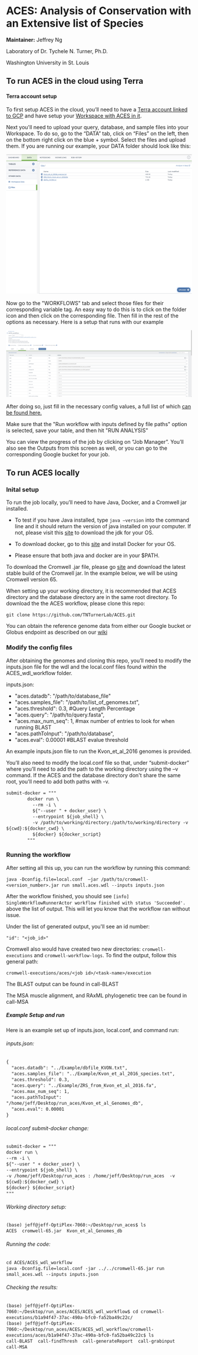 **<span style="text-decoration:underline;"><h1>ACES: Analysis of Conservation with an Extensive list of Species</h1></span>** 
  

**Maintainer:** Jeffrey Ng 

Laboratory of Dr. Tychele N. Turner, Ph.D.

Washington University in St. Louis 



## To run ACES in the cloud using Terra

#### Terra account setup

To first setup ACES in the cloud, you’ll need to have a [Terra account linked to GCP](https://github.com/TNTurnerLab/ACES/wiki/Setting-Up-Your-Terra-Cloud-Account) and have setup your [Workspace with ACES in it](https://github.com/TNTurnerLab/ACES/wiki/Setting-Up-Your-Workspace-with-ACES).  


Next you'll need to upload your query, database, and sample files into your Workspace.  To do so, go to the “DATA” tab, click on “Files” on the left, then on the bottom right click on the blue + symbol.  Select the files and upload them.  If you are running our example, your DATA folder should look like this:

![](https://github.com/TNTurnerLab/ACES/blob/master/images/terra_data_setup.png)

Now go to the "WORKFLOWS" tab and select those files for their corresponding variable tag.  An easy way to do this is to click on the folder icon and then click on the corresponding file.  Then fill in the rest of the options as necessary.  Here is a setup that runs with our example

![](https://github.com/TNTurnerLab/ACES/blob/master/images/terra_setup_actual.png)

After doing so, just fill in the necessary config values, a full list of which [can be found here.](https://github.com/TNTurnerLab/ACES/wiki/Config-File-Details) 

Make sure that the "Run workflow with inputs defined by file paths" option is selected, save your table, and then hit "RUN ANALYSIS"

You can view the progress of the job by clicking on “Job Manager”.  You’ll also see the Outputs from this screen as well, or you can go to the corresponding Google bucket for your job.

## To run ACES locally 

  
### Inital setup 

  
To run the job locally, you’ll need to have Java, Docker, and a Cromwell jar installed.  

* To test if you have Java installed, type `java –version` into the command line and it should return the version of java installed on your computer.   If not, please visit this [site](https://docs.oracle.com/en/java/javase/index.html) to download the jdk for your OS.  

* To download docker, go to this [site](https://docs.docker.com/get-docker/) and install Docker for your OS.  
  

* Please ensure that both java and docker are in your $PATH.  


To download the Cromwell .jar file, please go [site](https://github.com/broadinstitute/cromwell/releases) and download the latest stable build of the Cromwell jar.  In the example below, we will be using Cromwell version 65.  
   

When setting up your working directory, it is recommended that ACES directory and the database directory are in the same root directory. To download the the ACES workflow, please clone this repo:

```
git clone https://github.com/TNTurnerLab/ACES.git
```

   
You can obtain the reference genome data from either our Google bucket or Globus endpoint as described on our [wiki](https://github.com/TNTurnerLab/ACES/wiki/Retrieving-Reference-Genome-Data)

 


### Modify the config files 


After obtaining the genomes and cloning this repo, you’ll need to modify the inputs.json file for the wdl and the local.conf files found within the ACES_wdl_workflow folder.  


inputs.json:  

* "aces.datadb": "/path/to/database_file"   
* "aces.samples_file": "/path/to/list_of_genomes.txt",  
* "aces.threshold": 0.3, #Query Length Percentage  
* "aces.query": "/path/to/query.fasta",  
* "aces.max_num_seq": 1, #max number of entries to look for when running BLAST  
* "aces.pathToInput": "/path/to/database",  
* "aces.eval": 0.00001 #BLAST evalue threshold  

An example inputs.json file to run the Kvon_et_al_2016 genomes is provided.  


You’ll also need to modify the local.conf file so that, under “submit-docker” where you’ll need to add the path to the working directory using the –v command.   If the ACES and the database directory don't share the same root, you'll need to add both paths with -v. 

``` 
submit-docker = """ 
        docker run \ 
          --rm -i \ 
          ${"--user " + docker_user} \ 
          --entrypoint ${job_shell} \
          -v /path/to/working/directory:/path/to/working/directory -v ${cwd}:${docker_cwd} \ 
          ${docker} ${docker_script} 
        """ 
``` 

  

### Running the workflow 

After setting all this up, you can run the workflow by running this command:   

``` 
java -Dconfig.file=local.conf  –jar /path/to/cromwell-<version_number>.jar run small.aces.wdl --inputs inputs.json  
``` 
After the workflow finished, you should see `[info] SingleWorkflowRunnerActor workflow finished with status 'Succeeded'.`  above the list of output. This will let you know that the workflow ran without issue. 

Under the list of generated output, you'll see an id number: 
``` 
"id": "<job_id>" 
``` 

Cromwell also would have created two new directories:  `cromwell-executions` and `cromwell-workflow-logs`.  To find the output, follow this general path: 

  

``` 
cromwell-executions/aces/<job id>/<task-name>/execution  
``` 

The BLAST output can be found in call-BLAST  

  

The MSA muscle alignment, and RAxML phylogenetic tree can be found in call-MSA  

  

##### Example Setup and run 

Here is an example set up of inputs.json, local.conf, and command run:  

###### inputs.json:  

``` 
{  
  "aces.datadb": "../Example/dbfile_KVON.txt", 
  "aces.samples_file": "../Example/Kvon_et_al_2016_species.txt",  
  "aces.threshold": 0.3,  
  "aces.query": "../Example/ZRS_from_Kvon_et_al_2016.fa",  
  "aces.max_num_seq": 1,  
  "aces.pathToInput": "/home/jeff/Desktop/run_aces/Kvon_et_al_Genomes_db",  
  "aces.eval": 0.00001  
} 
``` 
###### local.conf submit-docker change:    

``` 
submit-docker = """  
docker run \  
--rm -i \  
${"--user " + docker_user} \  
--entrypoint ${job_shell} \  
-v /home/jeff/Desktop/run_aces : /home/jeff/Desktop/run_aces  -v ${cwd}:${docker_cwd} \  
${docker} ${docker_script}  
"""  
``` 

###### Working directory setup:  

``` 
(base) jeff@jeff-OptiPlex-7060:~/Desktop/run_aces$ ls  
ACES  cromwell-65.jar  Kvon_et_al_Genomes_db  
``` 

###### Running the code: 

```
cd ACES/ACES_wdl_workflow  
java -Dconfig.file=local.conf -jar ../../cromwell-65.jar run small_aces.wdl --inputs inputs.json  
``` 

###### Checking the results: 

``` 
(base) jeff@jeff-OptiPlex-7060:~/Desktop/run_aces/ACES/ACES_wdl_workflow$ cd cromwell-executions/b1a94f47-37ac-490a-bfc0-fa52ba49c22c/ 
(base) jeff@jeff-OptiPlex-7060:~/Desktop/run_aces/ACES/ACES_wdl_workflow/cromwell-executions/aces/b1a94f47-37ac-490a-bfc0-fa52ba49c22c$ ls 
call-BLAST  call-findThresh  call-generateReport  call-grabinput  call-MSA 
```
